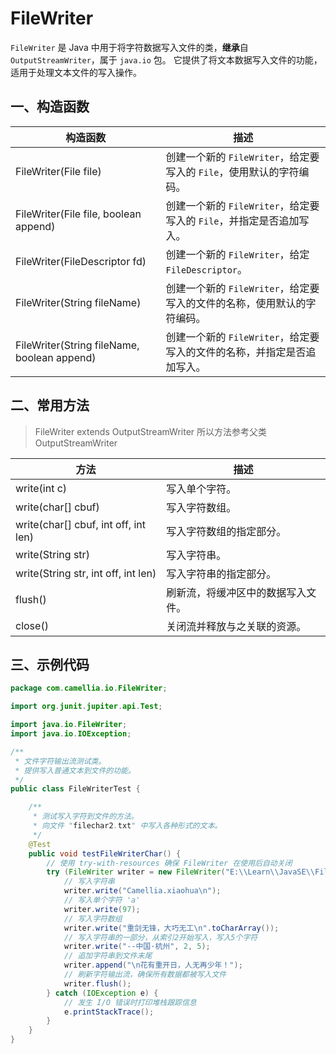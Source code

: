 # FileWriter

`FileWriter` 是 Java 中用于将字符数据写入文件的类，**继承**自 `OutputStreamWriter`，属于 `java.io` 包。
它提供了将文本数据写入文件的功能，适用于处理文本文件的写入操作。

## 一、构造函数

| 构造函数                                        | 描述                                           |
|---------------------------------------------|----------------------------------------------|
| FileWriter(File file)                       | 创建一个新的 `FileWriter`，给定要写入的 `File`，使用默认的字符编码。 |
| FileWriter(File file, boolean append)       | 创建一个新的 `FileWriter`，给定要写入的 `File`，并指定是否追加写入。 |
| FileWriter(FileDescriptor fd)               | 创建一个新的 `FileWriter`，给定 `FileDescriptor`。     |
| FileWriter(String fileName)                 | 创建一个新的 `FileWriter`，给定要写入的文件的名称，使用默认的字符编码。   |
| FileWriter(String fileName, boolean append) | 创建一个新的 `FileWriter`，给定要写入的文件的名称，并指定是否追加写入。   |

## 二、常用方法

> FileWriter extends OutputStreamWriter
> 所以方法参考父类OutputStreamWriter

| 方法                                   | 描述                |
|--------------------------------------|-------------------|
| write(int c)                         | 写入单个字符。           |
| write(char[] cbuf)                   | 写入字符数组。           |
| write(char[] cbuf, int off, int len) | 写入字符数组的指定部分。      |
| write(String str)                    | 写入字符串。            |
| write(String str, int off, int len)  | 写入字符串的指定部分。       |
| flush()                              | 刷新流，将缓冲区中的数据写入文件。 |
| close()                              | 关闭流并释放与之关联的资源。    |

## 三、示例代码

```java
package com.camellia.io.FileWriter;

import org.junit.jupiter.api.Test;

import java.io.FileWriter;
import java.io.IOException;

/**
 * 文件字符输出流测试类。
 * 提供写入普通文本到文件的功能。
 */
public class FileWriterTest {

    /**
     * 测试写入字符到文件的方法。
     * 向文件 "filechar2.txt" 中写入各种形式的文本。
     */
    @Test
    public void testFileWriterChar() {
        // 使用 try-with-resources 确保 FileWriter 在使用后自动关闭
        try (FileWriter writer = new FileWriter("E:\\Learn\\JavaSE\\File\\filechar2.txt")) {
            // 写入字符串
            writer.write("Camellia.xiaohua\n");
            // 写入单个字符 'a'
            writer.write(97);
            // 写入字符数组
            writer.write("重剑无锋，大巧无工\n".toCharArray());
            // 写入字符串的一部分，从索引2开始写入，写入5个字符
            writer.write("--中国·杭州", 2, 5);
            // 追加字符串到文件末尾
            writer.append("\n花有重开日，人无再少年！");
            // 刷新字符输出流，确保所有数据都被写入文件
            writer.flush();
        } catch (IOException e) {
            // 发生 I/O 错误时打印堆栈跟踪信息
            e.printStackTrace();
        }
    }
}

```

